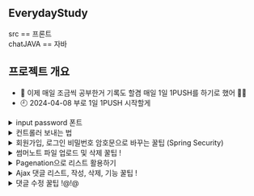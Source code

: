 ## EverydayStudy
src == 프론트  <br>
chatJAVA == 자바 

## 프로젝트 개요
- 🌱 이제 매일 조금씩 공부한거 기록도 할겸 매일 1일 1PUSH를 하기로 했어 👀👀
- 🕘 2024-04-08 부로 1일 1PUSH 시작할게


<details>
<summary>
  input password 폰트
</summary>
   <br>
  input type password를 사용하다보면 숨겨진 패스워드 표시(●)가 안 보이는 경우가 있다. <br>
  이런 문제가 발생하는 이유는 폰트가 (●)문자를 지원하지 않아서이다. <br>
  이 경우는 현재 사용중인 폰트가 해당 문자를 지원하지 않아서 발생하는 것으로 input type이 password인것의 font-family를 변경하면 해결된다. <br>

  input[type=password]{font-family:"굴림";}  <br>
  위와 같은 코드를 사용하면 input type=password 폰트만 굴림으로 바뀌는데 이렇게 변경하면 오류가 해결된다.
</details>

<details>
<summary>
  컨트롤러 보내는 법
</summary>
	
## 컨트롤러
DispatcherServlet을 생성한 후 url의 요청을 받아서 DispatcherServlet에서 처리한다. <br>
RequestMapping으로 설정할 것들을 Web에 들어가서 밑에 처럼 추가해준다

```
<!-- ===DispatcherServlet 생성===(Controller, ViewResolver, hanlderMapping) -->
<servlet>
  <!-- 이 서블릿 이름대로 (서블릿이름)-servlet.xml 파일을 DispatcherServlet으로 삼음 -->
  <servlet-name>dispatcher</servlet-name>
  <servlet-class>org.springframework.web.servlet.DispatcherServlet</servlet-class>
  <!-- contextLoader가 아래 위치의 설정 파일을 읽어서 이 파일을 DispatcherServlet으로 만든다. -->
  <init-param>
    <param-name>contextConfigLocation</param-name>
    <param-value>/WEB-INF/config/dispatcher-servlet.xml</param-value>
  </init-param>
</servlet>

<servlet-name>dispatcher</servlet-name>
  <url-pattern>*.do</url-pattern>
  <url-pattern>*.te</url-pattern>
  <url-pattern>*.ml</url-pattern>
  <url-pattern>*.di</url-pattern>
</servlet-mapping>   
```

## 서블릿
view의 경로, 확장자를 정해주는 부분 : DispatcherServlet이 이 경로를 따라서 컨트롤러가 날린 뷰의 이름에 해당하는 뷰가 있는지 찾아봄. <br>
 model에 대한 패키지명을 추가해주어야 한다 추가하지 않으면 못 찾는다 <br>
 
```
<!-- ViewResolver 생성 -->
<bean class="org.springframework.web.servlet.view.InternalResourceViewResolver">
  <property name="prefix" value="/WEB-INF/views/"/>
  <property name="suffix" value=".jsp"/>
</bean>

<!-- model에 대한 패키지명을 추가해준다 -->
<context:component-scan base-package="com.matcha.mvc" />
```
</details>

<details>
<summary>
  회원가입, 로그인 비밀번호 암호문으로 바꾸는 꿀팁 (Spring Security)
</summary>
  
  ## Spring Security는 Spring 기반의 애플리케이션의 보안(인증과 권한, 인가 등)을 담당하는 스프링 하위 프레임워크이다.
  - 인증(Authentication): 해당 사용자가 본인이 맞는지를 확인하는 절차
  - 인가(Authorization): 인증된 사용자가 요청한 자원에 접근 가능한지를 결정하는 절차

  ## Spring Security 사용하기 위해서는 pom.xml에 dependencies를 추가해주어야 합니다.
  ```
  <!-- 3. Spring Security Module(core, web, config) -->
  <dependency>
      <groupId>org.springframework.security</groupId>
      <artifactId>spring-security-core</artifactId>
      <version>5.5.2</version> 
   </dependency>
   <dependency>
      <groupId>org.springframework.security</groupId>
      <artifactId>spring-security-web</artifactId>
      <version>5.5.2</version>
   </dependency>
   <dependency>
      <groupId>org.springframework.security</groupId>
      <artifactId>spring-security-config</artifactId>
      <version>5.5.2</version>
   </dependency>
  ```
  ## web.xml 공통으로 사용할 의존성 설정 파일의 위치를 담는 파라미터 를 설정해줍니다.
  ```
  <context-param>
  	<param-name>contextConfigLocation</param-name>
  	<param-value>
  		/WEB-INF/config/spring-security.xml
  	</param-value>
  </context-param>
  ```
  ## 경로에 맞에 파일을 세팅한 후 spring-security.xml에 빈을 등록하면 세팅 끝
  ```
  <beans xmlns="http://www.springframework.org/schema/beans"
	xmlns:xsi="http://www.w3.org/2001/XMLSchema-instance"
	xmlns:security="http://www.springframework.org/schema/security"
	xsi:schemaLocation="http://www.springframework.org/schema/beans http://www.springframework.org/schema/beans/spring-beans.xsd
		http://www.springframework.org/schema/security http://www.springframework.org/schema/security/spring-security-5.5.xsd">

	  <bean class="org.springframework.security.crypto.bcrypt.BCryptPasswordEncoder" id="bcryptPasswordEncoder"/>
  </beans>
  ```
  ## 회원가입 하는 과정 (encode)
  encode : 해당 암호화 방식으로 암호화한 문자열을 리턴해줍니다. 회원가입 시 DB에 넣기전에 사용하면 됩니다. <br>
  DB확인을 하면 평문이였였던 비밀번호가 암호문으로 바꿔있는 것을 확인할 수 있다. <br>
  ```
  @ResponseBody
  @RequestMapping(value="/insert.me", produces="application/json; charset=UTF-8")
    public String insert(Member m, Model model, ModelAndView mv) {
    
      // 암호화 작업
      String encPwd = bcryptPasswordEncoder.encode(m.getUserPwd());
      
      m.setUserPwd(encPwd); // Member객체에 userPwd필드에 평문이 아닌 암호문으로 변경
      
      int result = memberService.insertMember(m);
    }
  ```
  ## 로그인 하는 과정 (matches)
  matches : Member m으로 들어온 비밀번호는 암호화되어 DB에 저장된 암호화된 비밀번호와 같은지 비교를 하여 확인할 수 있습니다. <br>
  ````
	@ResponseBody
	@RequestMapping(value="/loginMember.me", produces="application/json; charset=UTF-8")
    public String loginMember(Member m, HttpSession session, ModelAndView mv) {
        
		Member loginUser = memberService.loginMember(m.getUserId()); //아이디로만 멤버객체 가져오기
		
		if(loginUser == null || !bcryptPasswordEncoder.matches(m.getUserPwd(), loginUser.getUserPwd())) { // 로그인실패 => 에러문구를 message에 담고 리턴
			mv.addObject("message", "로그인 실패");
			return new Gson().toJson(mv);
		} else {
			session.setAttribute("loginUser", loginUser);
			mv.addObject("message", "로그인 성공");
			return new Gson().toJson(mv);
		}
	
    }
  ````
</details>

<details>
<summary>
  썸머노트 파일 업로드 및 삭제 꿀팁 !
</summary>
	
   ## 썸머노트 에디터를 적용한 callbacks함수를 사용하여여 자바스크립트 구현 
   onImageUpload : 이미지를 첨부할때 실행되는 함수  <br>
   onMediaDelete : 이미지를 삭재하였을때 실행되는 함수 <br>
   ````
makeNote = () => {
    $('.summernote').summernote({
      placeholder: 'Hello stand alone ui',
        tabsize: 2,
        height: 500,

        callbacks:{
          onImageUpload : function(files, editor,	welEditable) { // 이미지를 첨부할때 실행되는 함수
            console.log("이미지 첨부 됨");
            console.log(files);
            for (var i = files.length - 1; i >= 0; i--) {
                console.log(files[i],this);
                sendFile(files[i],this);
            }
          },
          onMediaDelete : function ($target, editor, $editable) { // 이미지를 삭재하였을때 실행되는 함수
            var deletedImageUrl = $target

                .attr('src')
                .split('/')
                .pop()

                // $target.attr('src'): 삭제된 미디어 요소의 src 속성을 통해 삭제된 이미지의 URL을 가져옵니다.
                // .split('/'): URL을 / 기준으로 분할합니다.
                // .pop(): 분할된 URL에서 마지막 요소를 가져옵니다. 이것은 파일의 이름이 될 것입니다.
                console.log(deletedImageUrl)

                data = new FormData()
                data.append('file', deletedImageUrl)
              
                console.log('aaaaa', data)

            // summernote에서 이미지 삭제시 실행할 함수 
            templateAjaxController.deleteFile2(data, fileDele);
          }
        },
      });
}

   ````
## onImageUpload 함수가 실행되면 data에 파일정보를 담아 ajax를 통해 컨트롤러로 보내준다.
````
sendFile = (file, editor) => {
  data = new FormData();
  data.append("file", file);
  console.log(data)

  templateAjaxController.insertTemplateImg(data, editor);
}
````
## 성공시 파일 위치와 이름을 통해 에디터에 이미지를 출력하여 보여준다. 
````
insertTemplateImg : (data, editor) =>{
        console.log(data)
        $.ajax({
            data : data,
            type : "POST",
            url : "insertTemplateImg.te",  
            contentType : false,
            processData : false,
            enctype : 'multipart/form-data',   
            success: function (data) { // 처리가 성공할 경우
                console.log(data)
                // 에디터에 이미지 출력
                $(editor).summernote('editor.insertImage', data);
            },
            error: (err) => {
                console.log(err)
            }
        })
    },
````
## 컨트롤러에서 파일 위치와 이름만 지정해서 다시 리턴하여 보내준다.
````
//  서머노트 작성시 이미지파일 올렸을때 내 실제 경로 폴더에도 올려주는 메서드
@ResponseBody
@RequestMapping(value="/insertTemplateImg.te", produces="application/json; charset=UTF-8")
// @RequestParam은 자바스크립트에서 설정한 이름과 반드시 같아야한다!
public String uploadSummernoteImageFile(@RequestParam("file") MultipartFile multipartFile, HttpSession session )  {
	
	System.out.println(multipartFile);

	String cName = saveFile(multipartFile, session, "resources/img/templateImgFile/insertTemplate/");
	String changeName = "resources/img/templateImgFile/insertTemplate/" + cName;
	
	return new Gson().toJson(changeName);
}
````
## onMediaDelete 삭제함수 실행시 target을 통해 파일 위치와 이름을 알아내는 부분이다.
````
onMediaDelete : function ($target) {
            var deletedImageUrl = $target

                .attr('src') // $target.attr('src'): 삭제된 미디어 요소의 src 속성을 통해 삭제된 이미지의 URL을 가져옵니다.
                .split('/')  // .split('/'): URL을 / 기준으로 분할합니다.
                .pop()       // .pop(): 분할된 URL에서 마지막 요소를 가져옵니다. 이것은 파일의 이름이 될 것입니다.

                console.log(deletedImageUrl)
                data = new FormData()
                data.append('file', deletedImageUrl)

            // summernote에서 이미지 삭제시 실행할 함수 
            templateAjaxController.deleteFile2(data, fileDele);
          }
````
## ajax를 이용해 컨틀롤러를 보내줘서 파일 위치와 이름을 통해 삭제를 해주면 끝 참 쉽죠 ~?
````
deleteFile2 : (data, callback) =>{
        console.log(data)
        $.ajax({
            data : data,
            type : "POST",
            url : "deleteTemplateImage.te",  
            contentType : false,
            processData : false,
            enctype : 'multipart/form-data',   
            success: (result) => {
                callback(result)
            },
            error: (err) => {
                console.log(err)
            }
        })
    },


// 서머노트 작성시 이미지파일 삭제했을때 내 실제 경로 폴더에도 삭제하는 메서드 
@ResponseBody
@RequestMapping(value="/deleteTemplateImage.te", produces = "application/json; charset=utf8")
public String deleteSummernoteImageFile(@RequestParam("file") String file, HttpSession session )  {

	new File(session.getServletContext().getRealPath("resources/img/templateImgFile/insertTemplate/"+file)).delete();
	
	return "good";
}
````
## 업데이트도 똑같아
위에 처럼 다 똑같이 하고 SQL에서 업데이트 성공시 코드들 저장 ~ <br>
````
@ResponseBody
@RequestMapping(value="/updateTemplate.te", produces="application/json; charset=UTF-8")
public String updateSummernote(Template t, ModelAndView mv)  {

	// 성공하면 success 보내주고 실패시 fail을 보내줌
	return new Gson().toJson(templateService.updateTemplate(t) > 0 ? "success" : "fail"); 
}

updateT = (result) => {
    if(result == 'success'){ // 업데이트 성공시
        var markup = $('.click2edit').summernote('code'); // 썸머노트가 코드 수정을 저장해줌
        $('.click2edit').summernote('destroy');
    } else {
        alert('템플릿 수정에 실패하였습니다.');
    }
}
````

</details>

<details>
<summary>
  Pagenation으로 리스트 활용하기 
</summary>

## PageInfo 객체 만들어주기 !
이 메서드는 페이지네이션 기능을 구현하기 위해 필요한 정보들을 계산하고 이를 담은 객체를 생성하여 반환하는 메서드입니다. <br>
````
public static PageInfo getPageInfo(int listCount, int currentPage, int pageLimit, int boardLimit) {
		
	int maxPage = (int)Math.ceil((double)listCount / boardLimit);    // 가장 마지막페이지(총 페이지 수)
	int startPage= (currentPage - 1) / pageLimit*pageLimit + 1;  // 페이징바의 시작수
	int endPage = startPage + pageLimit - 1;    // 페이징바의 끝수
	endPage = endPage > maxPage ? maxPage : endPage;
	
	//*페이징바를 만들때 필요한 객체
	PageInfo pi = new PageInfo(listCount, currentPage, pageLimit, boardLimit, maxPage, startPage, endPage);
	return pi;
}
````

## 컨트롤러에서 PageInfo 사용하는 방법
아래처럼 value 값을 정한 후 defaultValue 값을 무조건 1로 설정 currentPage(현재페이지)가 없을 수 없기 떄문이다.  <br>
````
// 템플릿 리스트 보여주기
@RequestMapping("/template.te")
public ModelAndView tem(@RequestParam(value="cpage", defaultValue="1") int currentPage, ModelAndView mv){

	// PageInfo 객체를 통해 (총 갯수, 현재페이지, 펴이징 바, 보여줄 게시물 수)를 기입한다
	PageInfo pi = Pagenation.getPageInfo(templateService.selectListCount(), currentPage, 5, 9);

	// pi 정보를 통해 템플릿 정보들을 가가져온다
	ArrayList<Template> list = templateService.selectTemplateList(pi);
	
	mv.addObject("pi", pi)
	  .addObject("list", list)
	  .setViewName("template/template");
	
	return mv;
}
````
## DAO에서 PageInfo를 사용할때는 RowBounds 클래스를 사용한다 !
RowBounds 클래스는 MyBatis에서 사용되는 페이징을 처리하기 위한 클래스이다. <br>
예를 들어 offset 10번째부터 limit 20개의 데이터를 조회하는 식으로 돌아간다. <br>
````
// 템플릿 리스트 정보 가져오기 
public ArrayList<Template> selectTemplateList(SqlSessionTemplate sqlSession, PageInfo pi) {
	int offset = (pi.getCurrentPage() - 1) * pi.getBoardLimit();  // 조회를 시작할 행의 인덱스
	int limit = pi.getBoardLimit();  // 조회할 행의 최대 개수
	
	RowBounds rowBounds = new RowBounds(offset, limit);

	// selectList 메서드가 반환하는 값이 실제로는 List 타입이기 때문에 다운 캐스팅(형변환을 함)
	return (ArrayList)sqlSession.selectList("TemplateMapper.selectTemplateList", null, rowBounds);
}
````
</details>

<details>
<summary>
  Ajax 댓글 리스트, 작성, 삭제, 기능 꿀팁 !
</summary>
	
# Ajax란?	
자바스크립트를 통해 비동기식으로 서버에 데이터를 요청하여 필요한 데이터를 받아와 전체 페이지를 새로 고치지 않고 변경이 필요한 부분만 고치는 기술이다.
	
## 1.  onload 이벤트를 통해 body 페이지 그리는 동시에 함수를 실행하는 방식을 선택!
onload란 웹 페이지가 로드될 때 발생하는 이벤트입니다. 예를 들어, 웹 페이지가 로드될 때 초기 데이터를 로드하여 화면에 표시하는 등의 작업을 onload 이벤트 핸들러에서 처리할 수 있습니다. <br>
````
<body onload="replyCommont(${tno})">

replyCommont = (tno) => { // onload 디테일뷰 들어오는 순간 댓글 페이징 바 그려주는 메서드

    data = {
        tno : tno
    }
    templateAjaxController.onloadReply(data, replySucc);
}

    onloadReply : (data, callback) =>{
        $.ajax({
            data : data,
            type : "POST",
            url : "onloadReply.te",   
            success: (result) => {
                callback(result)
            },
            error: (err) => {
                console.log(err)
            }
        })
    }
````
## 2. 컨트롤러를 통해 요청을 처리 하고 쿼리를 실행!

공통으로 수행되는 작업 코드를 줄이기 위해 ModelAndView 객체에 담아 반환하는 메서드를 만들었다. 
getReplyModelAndView메서드를 <br>만들기 전에는 페이징 처리, 댓글 정보 조회, 세션에서 로그인한 사용자의 번호 가져오기 같은 증복 코드들이 많았다 <br>
이렇게 하면 중복 코드를 최소화하고 코드를 더 간결하고 코드의 가독성이 향상되고 유지보수가 쉬워집니다. <br>
````
// --------------------------------- 공통된 작업을 수행하는 메서드 ---------------------------------
private ModelAndView getReplyModelAndView(int tno, HttpSession session, int currentPage) {
	
    PageInfo pi = Pagenation.getPageInfo(templateService.selectReplyCount(tno), currentPage, 5, 5); // 페이징 처리
    
    ArrayList<TemplateReply> ReplyList = templateService.detailReplyTemplate(pi, tno); // 댓글 정보
    
    // 삼항 연산자 세션이 없으면 0반환 있으면 회원 번호 반환
    int userNo = session.getAttribute("loginUser") == null ? 0 : ((Member) session.getAttribute("loginUser")).getUserNo();
    
    // 객체 생성 조회된 댓글 정보와 페이징 정보 그리고 사용자 번호를 ModelAndView 객체에 담아 반환
    ModelAndView mv = new ModelAndView();
    mv.addObject("ReplyList", ReplyList).addObject("tno", tno).addObject("userNo", userNo).addObject("pi", pi);
    
    return mv;
}

// --------------------------------- Ajax onload로 디테일뷰 댓글, 페이징 바 그려주는 메서드 ---------------------------------
@ResponseBody
@RequestMapping(value="/onloadReply.te", produces="application/json; charse행 코드이다. 

reply = (templateNo, tno) => { // 댓글 작성 하는 메서드
    let templateReplyContent = document.getElementById("text-commet").value;

    data = {
        templateReplyContent : templateReplyContent,
        templateNo : templateNo,
        tno : tno
    }

    templateAjaxController.replyInsert(data, replySucc);
}

delReply = (replyNo, tno) => {
    data = {
        templateReplyNo : replyNo,
        templateNo : tno
    }
    templateAjaxController.replyDel(data, replySucc);
}
````
## 댓글 작성, 삭제 컨트롤러 
 getReplyModelAndView메서드를 안 만들었으면 댓글 작성 삭제 메서드에도 증복 코드가 들어가 코드 생겼을 것이다. <br>
 
````
// --------------------------------- Ajax 댓글 작성하는 메서드 ---------------------------------
@ResponseBody
@RequestMapping(value="/repltInsert.te", produces="application/json; charset=UTF-8")
public String Reply(TemplateReply r, int tno, ModelAndView mv, HttpSession session, @RequestParam(value="cpage", defaultValue="1") int currentPage)  {
	
    Member m = (Member) session.getAttribute("loginUser");
    int res = templateService.replyInsert(r, m.getUserNo()); // 댓글 삽입
    
    // 메서드 호출 매개변수로는 댓글번호, 세션, currentPage를 전달 
    ModelAndView newMv = getReplyModelAndView(tno, session, currentPage); 
    // newMv로 리턴 받은 조회된 댓글 정보와 페이징 정보 그리고 사용자 번호를 반환
    return new Gson().toJson(newMv);
}

//  --------------------------------- Ajax 댓글 삭제해주는 메서드 -------------------------------------
@ResponseBody
@RequestMapping(value="/replyDelte.te", produces="application/json; charset=UTF-8")
public String replyDelte(TemplateReply tr, ModelAndView mv, HttpSession session, @RequestParam(value="tpage", defaultValue="1") int currentPage)  {
	
    int res = templateService.replyDelt(tr.getTemplateReplyNo()); // 댓글 삭제
    
    ModelAndView newMv = getReplyModelAndView(tr.getTemplateNo(), session, currentPage);
    return new Gson().toJson(newMv);
}
````
</details>

<details>
<summary>
  댓글 수정 꿀팁 !@!@
</summary>
	
## 댓글 수정 버튼 을 눌렀을때 실행되는 함수 
!! 중요한 부분 이전 코드에서 그려주는 함수에서 변수에 따옴표로 감싸지 않으면 함수 호출로 인식하려고 시도하며 해당 변수나 함수가 정의되지 않았기 때문에 undefined가 반환되어 따옴표로 감싸줘야 합니다. <br>
````
onclick="editReply(${r.templateReplyNo}, ${r.templateNo}, '${r.memberImgChangName}', '${r.userName}', '${r.templateReplyDate}', '${r.templateReplyContent}')">edit</button>
````

### 똑같이 밑에 코드도 보여주는 부분을 그려주고 span태그에서 textarea태그로 바꿔줘서 작성을 할 수 있게 만들어줍니다. 중요한 포인트는 내가 수정하는 댓글만 textarea태그로 바꿔줘야 하기 때문에 id가 comment-${replyNo} 인 요소만 선택 해서 그려줍니다.

````
const disableAllButtons = () => {  // 모든 버튼 비활성화 함
    const buttons = document.querySelectorAll('button');
    buttons.forEach(button => {
        button.disabled = true;
    });
}

editReply = (replyNo, tno, ImgChangName, userName, ReplyDate, ReplyContent) => { // 댓글 수정

    disableAllButtons(); // 모든 버튼 비활성화

    let str = "";
    str +=  `<div class="comment-container">`
                + `<div class="reply-container">`
                + `<div class="profile">`
                    + `<img src="`+ ImgChangName +`" alt="">`
                + `</div>`
                + `<div class="reply-center">`
                    +`<div class="name-container">`
                    +`<div class="name-container">`
                        +`<h3 style="font-size: 1.5rem;">`+ userName +`</h3>`
                        +`<p>` + ReplyDate +`</p>`
                    +`</div>`
                    +`<div class="btn-container">`       
                        +`<button class="edit-btn" onclick="editCheck(`+ replyNo + `,` + tno +`)">check</button>`
                        +`<button class="del-btn" onclick="replyCommont(`+ tno +`)">cancel</button>`
                    +`</div>`
                    +`</div>`

                    +`<div class="reply-comment">`
                    +`<textarea id="updateReply" style="width: 100%;">` + ReplyContent +`</textarea>`
                    +`</div>`
                +`</div>`
                +`</div>`
            +`</div>`;

        document.getElementById(`comment-${replyNo}`).innerHTML = str;
}
````
## 댓글 수정확인을 누르면 내가 입력한 값을 들고 와 컨트롤러를 통해 요청을 처리 하고 쿼리를 실행!
````
editCheck = (replyNo, tno) => {
    const updateReply = document.getElementById("updateReply").value;

    data = {
        templateReplyNo : replyNo,
        templateReplyContent : updateReply,
        templateNo : tno
    }
    
    templateAjaxController.upDateReply(data, replySucc);
}
````
````
	@ResponseBody
	@RequestMapping(value="/replyUpdate.te", produces="application/json; charset=UTF-8")
	public String replyUpdate(TemplateReply tr, ModelAndView mv, HttpSession session, @RequestParam(value="tpage", defaultValue="1") int currentPage)  {
		
	    int upReply = templateService.replyUpdate(tr);
	    
	    ModelAndView newMv = getReplyModelAndView(tr.getTemplateNo(), session, currentPage);
	    return new Gson().toJson(newMv);
	}
````
</details>


 



